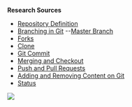 **Research Sources** 
- [Repository Definition](https://techterms.com/definition/repository)
- [Branching in Git](https://git-scm.com/book/en/v2/Git-Branching-Branches-in-a-Nutshell)
--[Master Branch](https://git-scm.com/book/en/v2/Git-Branching-Branches-in-a-Nutshell#:~:text=The%20default%20branch%20name%20in,branch%20pointer%20moves%20forward%20automatically.&text=The%20%E2%80%9Cmaster%E2%80%9D%20branch%20in%20Git%20is%20not%20a%20special%20branch.)
- [Forks](https://www.atlassian.com/git/tutorials/comparing-workflows/forking-workflow#:~:text=Forking%20is%20a%20git%20clone,org%2FuserA%2Fopen%2Dproject)
- [Clone](https://www.atlassian.com/git/tutorials/setting-up-a-repository/git-clone#:~:text=git%20clone%20is%20a%20Git,copy%20of%20the%20target%20repository.&text=Cloning%20a%20local%20or%20remote%20repository)
- [Git Commit](https://git-scm.com/docs/git-commit)
- [Merging and Checkout](https://www.atlassian.com/git/tutorials/using-branches/git-merge#:~:text=The%20git%20merge%20command%20lets,them%20into%20a%20single%20branch.&text=Again%2C%20this%20means%20that%20git,deleting%20the%20obsolete%20target%20branch.)
- [Push and Pull Requests](https://www.datacamp.com/community/tutorials/git-push-pull)
- [Adding and Removing Content on Git](https://www.freecodecamp.org/news/how-to-undo-a-git-add/)
- [Status](https://git-scm.com/docs/git-status)

![](https://camo.githubusercontent.com/6eaaae8defc78f268eaf0824350a66a1dfcb6aa77210d3dca069d1d1cefebc53/68747470733a2f2f6769742d73636d2e636f6d2f696d616765732f6c6f676f732f646f776e6c6f6164732f4769742d4c6f676f2d32436f6c6f722e706e67)

